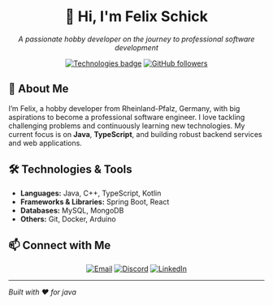 <div align="center">
  <h1>👋 Hi, I'm Felix Schick</h1>
  <p><em>A passionate hobby developer on the journey to professional software development</em></p>

  <!-- Badges -->
  <p>
    <a href="#technologies"><img src="https://img.shields.io/badge/💻-Tech%20Stack-green" alt="Technologies badge" /></a>
    <a href="https://github.com/FelixSchick" target="_blank"><img src="https://img.shields.io/github/followers/FelixSchick?label=Follow&style=social" alt="GitHub followers" /></a>
  </p>
</div>

## 🚀 About Me

I’m Felix, a hobby developer from Rheinland-Pfalz, Germany, with big aspirations to become a professional software engineer. I love tackling challenging problems and continuously learning new technologies. My current focus is on **Java**, **TypeScript**, and building robust backend services and web applications.

## 🛠️ Technologies & Tools <a name="technologies"></a>

- **Languages:** Java, C++, TypeScript, Kotlin  
- **Frameworks & Libraries:** Spring Boot, React  
- **Databases:** MySQL, MongoDB  
- **Others:** Git, Docker, Arduino

## 📫 Connect with Me <a name="connect"></a>

<p align="center">
  <a href="mailto:felix@example.com"><img src="https://img.shields.io/badge/✉️-Email-informational" alt="Email" /></a>
  <a href="https://discord.gg/your-discord" target="_blank"><img src="https://img.shields.io/badge/💬-Discord-informational" alt="Discord" /></a>
  <a href="https://linkedin.com/in/your-linkedin" target="_blank"><img src="https://img.shields.io/badge/🔗-LinkedIn-informational" alt="LinkedIn" /></a>
</p>

---

*Built with ❤️ for java*
